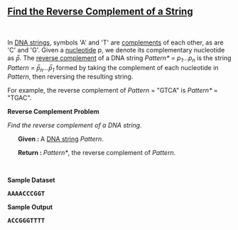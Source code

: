 <h2><a href="https://rosalind.info/problems/ba1c/">Find the Reverse Complement of a String</a></h2>

<p>&nbsp;</p>
<p><strong class="example"></strong></p>

<p>In <a href="https://rosalind.info/glossary/dna-string/">DNA strings</a>,  symbols 'A' and 'T' are <a href="https://rosalind.info/glossary/complementary-base/">complements</a> of each other, as are 'C' and 'G'. Given a <a href="https://rosalind.info/glossary/nucleotide/">nucleotide</a> p, we denote its complementary nucleotide as <i>p̅</i>. The <a href="https://rosalind.info/glossary/reverse-complement/"> reverse complement</a> of a DNA string <i>Pattern* = p<sub>1</sub>…p<sub>n</sub></i> is the string <i>Pattern = p̅<sub>n</sub>…p̅<sub>1</sub></i> formed by taking the complement of each nucleotide in <i>Pattern</i>, then reversing the resulting string. </p>
<p>For example, the reverse complement of <i>Pattern</i> = "GTCA" is <i>Pattern*</i> = "TGAC".</p>


<p><strong class="example">Reverse Complement Problem</strong></p>
<p><i>Find the reverse complement of a DNA string</i>.</p>

<ol>
<p><strong>Given : </strong> A <a href="https://rosalind.info/glossary/dna-string/">DNA string</a> <i>Pattern</i>.</p>
<p><strong>Return : </strong><i>Pattern*</i>, the reverse complement of <i>Pattern</i>.</p>
</ol>


<p>&nbsp;</p>
<p><strong class="example">Sample Dataset</strong></p>
<pre>
<strong>AAAACCCGGT</strong>
</pre>
<p><strong class="example">Sample Output</strong></p>
<pre>
<strong>ACCGGGTTTT</strong>
</pre>
